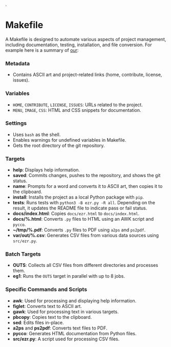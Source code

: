 .

# Makefile

A Makefile is designed to automate various aspects of project management, including documentation, 
testing, installation, and file conversion.
For example here is a summary of [our](../Makefile):

### Metadata
- Contains ASCII art and project-related links (home, contribute, license, issues).

### Variables
- `HOME`, `CONTRIBUTE`, `LICENSE`, `ISSUES`: URLs related to the project.
- `MENU`, `IMAGE`, `CSS`: HTML and CSS snippets for documentation.

### Settings
- Uses `bash` as the shell.
- Enables warnings for undefined variables in Makefile.
- Gets the root directory of the git repository.

### Targets
- **help**: Displays help information.
- **saved**: Commits changes, pushes to the repository, and shows the git status.
- **name**: Prompts for a word and converts it to ASCII art, then copies it to the clipboard.
- **install**: Installs the project as a local Python package with `pip`.
- **tests**: Runs tests with `python3 -B ezr.py -R all`. Depending on the result, it updates the README file to indicate pass or fail status.
- **docs/index.html**: Copies `docs/ezr.html` to `docs/index.html`.
- **docs/%.html**: Converts `.py` files to HTML using an AWK script and `pycco`.
- **~/tmp/%.pdf**: Converts `.py` files to PDF using `a2ps` and `ps2pdf`.
- **var/out/%.csv**: Generates CSV files from various data sources using `src/ezr.py`.

### Batch Targets


- **OUTS**: Collects all CSV files from different directories and processes them.
- **eg1**: Runs the `OUTS` target in parallel with up to 8 jobs.

### Specific Commands and Scripts
- **awk**: Used for processing and displaying help information.
- **figlet**: Converts text to ASCII art.
- **gawk**: Used for processing text in various targets.
- **pbcopy**: Copies text to the clipboard.
- **sed**: Edits files in-place.
- **a2ps** and **ps2pdf**: Converts text files to PDF.
- **pycco**: Generates HTML documentation from Python files.
- **src/ezr.py**: A script used for processing CSV files.


